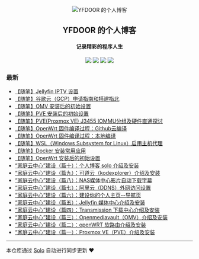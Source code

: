 <p align="center"><img alt="YFDOOR 的个人博客" src="https://static.b3log.org/images/brand/solo-32.png"></p><h2 align="center">
YFDOOR 的个人博客
</h2>

<h4 align="center">记录精彩的程序人生</h4>
<p align="center"><a title="YFDOOR 的个人博客" target="_blank" href="https://github.com/yfdoor/solo-blog"><img src="https://img.shields.io/github/last-commit/yfdoor/solo-blog.svg?style=flat-square&color=FF9900"></a>
<a title="GitHub repo size in bytes" target="_blank" href="https://github.com/yfdoor/solo-blog"><img src="https://img.shields.io/github/repo-size/yfdoor/solo-blog.svg?style=flat-square"></a>
<a title="Solo Version" target="_blank" href="https://github.com/88250/solo/releases"><img src="https://img.shields.io/badge/solo-4.3.1-f1e05a.svg?style=flat-square&color=blueviolet"></a>
<a title="Hits" target="_blank" href="https://github.com/88250/hits"><img src="https://hits.b3log.org/yfdoor/solo-blog.svg"></a></p>

### 最新

* [【随笔】Jellyfin IPTV 设置](http://192.168.100.3:8080/articles/2021/06/05/1622892769837.html)
* [【随笔】谷歌云（GCP）申请指南和搭建指北](http://192.168.100.3:8080/articles/2020/04/11/1586593350545.html)
* [【随笔】OMV 安装后的初始设置](http://192.168.100.3:8080/articles/2020/03/28/1585401211088.html)
* [【随笔】PVE 安装后的初始设置](http://192.168.100.3:8080/articles/2020/03/28/1585395171185.html)
* [【随笔】PVE(Proxmox VE) J3455 IOMMU分组及硬件直通探讨](http://192.168.100.3:8080/articles/2020/02/18/1582015916703.html)
* [【随笔】OpenWrt 固件编译过程：Github云编译](http://192.168.100.3:8080/articles/2020/02/17/1581933094772.html)
* [【随笔】OpenWrt 固件编译过程：本地编译](http://192.168.100.3:8080/articles/2020/02/17/1581924955373.html)
* [【随笔】WSL（Windows Subsystem for Linux）启用主机代理](http://192.168.100.3:8080/articles/2020/02/09/1581257103310.html)
* [【随笔】Docker 安装常用应用](http://192.168.100.3:8080/articles/2020/02/09/1581244679964.html)
* [【随笔】OpenWrt 安装后的初始设置](http://192.168.100.3:8080/articles/2020/02/09/1581220645740.html)
* [“家庭云中心”建设（篇十）：个人博客 solo 介绍及安装](http://192.168.100.3:8080/articles/2020/01/29/1580289806500.html)
* [“家庭云中心”建设（篇九）：可道云（kodexplorer）介绍及安装](http://192.168.100.3:8080/articles/2020/01/29/1580289764007.html)
* [“家庭云中心”建设（篇八）：NAS媒体中心影片自动下载字幕](http://192.168.100.3:8080/articles/2020/01/29/1580289708184.html)
* [“家庭云中心”建设（篇七）：阿里云（DDNS）外网访问设置](http://192.168.100.3:8080/articles/2020/01/29/1580289667426.html)
* [“家庭云中心”建设（篇六）：建设你的个人主页--导航页](http://192.168.100.3:8080/articles/2020/01/29/1580289625388.html)
* [“家庭云中心”建设（篇五）：Jellyfin 媒体中心介绍及安装](http://192.168.100.3:8080/articles/2020/01/29/1580289587954.html)
* [“家庭云中心”建设（篇四）：Transmission 下载中心介绍及安装](http://192.168.100.3:8080/articles/2020/01/29/1580289535002.html)
* [“家庭云中心”建设（篇三）：Openmediavault（OMV）介绍及安装](http://192.168.100.3:8080/articles/2020/01/29/1580289494989.html)
* [“家庭云中心”建设（篇二）：openWRT 软路由介绍及安装](http://192.168.100.3:8080/articles/2020/01/29/1580289430751.html)
* [“家庭云中心”建设（篇一）：Proxmox VE（PVE）介绍及安装](http://192.168.100.3:8080/articles/2020/01/29/1580289297380.html)



---

本仓库通过 [Solo](https://github.com/88250/solo) 自动进行同步更新 ❤️ 